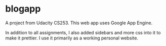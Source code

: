 blogapp
=======

A project from Udacity CS253. This web app uses Google App Engine. 

In addition to all assignments, I also added sidebars and more css into it to make it prettier.
I use it primarily as a working personal website.
